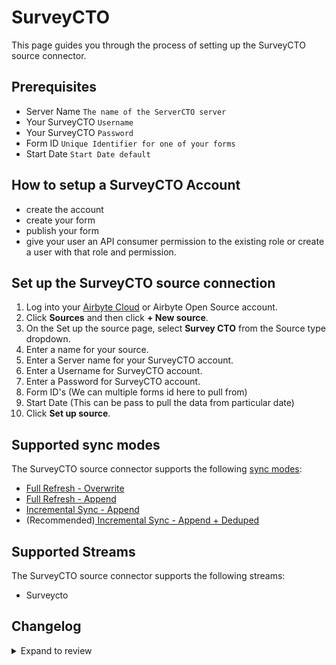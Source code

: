 # SurveyCTO

This page guides you through the process of setting up the SurveyCTO source connector.

## Prerequisites

- Server Name `The name of the ServerCTO server`
- Your SurveyCTO `Username`
- Your SurveyCTO `Password`
- Form ID `Unique Identifier for one of your forms`
- Start Date `Start Date default`

## How to setup a SurveyCTO Account

- create the account
- create your form
- publish your form
- give your user an API consumer permission to the existing role or create a user with that role and permission.

## Set up the SurveyCTO source connection

1. Log into your [Airbyte Cloud](https://cloud.airbyte.com/workspaces) or Airbyte Open Source account.
2. Click **Sources** and then click **+ New source**.
3. On the Set up the source page, select **Survey CTO** from the Source type dropdown.
4. Enter a name for your source.
5. Enter a Server name for your SurveyCTO account.
6. Enter a Username for SurveyCTO account.
7. Enter a Password for SurveyCTO account.
8. Form ID's (We can multiple forms id here to pull from)
9. Start Date (This can be pass to pull the data from particular date)
10. Click **Set up source**.

## Supported sync modes

The SurveyCTO source connector supports the following [sync modes](https://docs.airbyte.com/cloud/core-concepts#connection-sync-modes):

- [Full Refresh - Overwrite](https://docs.airbyte.com/understanding-airbyte/connections/full-refresh-overwrite/)
- [Full Refresh - Append](https://docs.airbyte.com/understanding-airbyte/connections/full-refresh-append)
- [Incremental Sync - Append](https://docs.airbyte.com/understanding-airbyte/connections/incremental-append)
- (Recommended)[ Incremental Sync - Append + Deduped](https://docs.airbyte.com/understanding-airbyte/connections/incremental-append-deduped)

## Supported Streams

The SurveyCTO source connector supports the following streams:

- Surveycto

## Changelog

<details>
  <summary>Expand to review</summary>

| Version | Date       | Pull Request                                             | Subject                    |
| ------- | ---------- | -------------------------------------------------------- | -------------------------- |
| 0.1.47 | 2025-09-17 | [62200](https://github.com/airbytehq/airbyte/pull/62200) | Update dependencies |
| 0.1.46 | 2025-05-24 | [60563](https://github.com/airbytehq/airbyte/pull/60563) | Update dependencies |
| 0.1.45 | 2025-05-10 | [60167](https://github.com/airbytehq/airbyte/pull/60167) | Update dependencies |
| 0.1.44 | 2025-05-04 | [59619](https://github.com/airbytehq/airbyte/pull/59619) | Update dependencies |
| 0.1.43 | 2025-04-27 | [58447](https://github.com/airbytehq/airbyte/pull/58447) | Update dependencies |
| 0.1.42 | 2025-04-12 | [57425](https://github.com/airbytehq/airbyte/pull/57425) | Update dependencies |
| 0.1.41 | 2025-03-29 | [56881](https://github.com/airbytehq/airbyte/pull/56881) | Update dependencies |
| 0.1.40 | 2025-03-22 | [56267](https://github.com/airbytehq/airbyte/pull/56267) | Update dependencies |
| 0.1.39 | 2025-03-08 | [55571](https://github.com/airbytehq/airbyte/pull/55571) | Update dependencies |
| 0.1.38 | 2025-03-01 | [55135](https://github.com/airbytehq/airbyte/pull/55135) | Update dependencies |
| 0.1.37 | 2025-02-22 | [54459](https://github.com/airbytehq/airbyte/pull/54459) | Update dependencies |
| 0.1.36 | 2025-02-15 | [54099](https://github.com/airbytehq/airbyte/pull/54099) | Update dependencies |
| 0.1.35 | 2025-02-01 | [53098](https://github.com/airbytehq/airbyte/pull/53098) | Update dependencies |
| 0.1.34 | 2025-01-25 | [52427](https://github.com/airbytehq/airbyte/pull/52427) | Update dependencies |
| 0.1.33 | 2025-01-18 | [51958](https://github.com/airbytehq/airbyte/pull/51958) | Update dependencies |
| 0.1.32 | 2025-01-11 | [51455](https://github.com/airbytehq/airbyte/pull/51455) | Update dependencies |
| 0.1.31 | 2024-12-28 | [50804](https://github.com/airbytehq/airbyte/pull/50804) | Update dependencies |
| 0.1.30 | 2024-12-21 | [50303](https://github.com/airbytehq/airbyte/pull/50303) | Update dependencies |
| 0.1.29 | 2024-12-14 | [49765](https://github.com/airbytehq/airbyte/pull/49765) | Update dependencies |
| 0.1.28 | 2024-12-12 | [49385](https://github.com/airbytehq/airbyte/pull/49385) | Update dependencies |
| 0.1.27 | 2024-11-25 | [48658](https://github.com/airbytehq/airbyte/pull/48658) | Starting with this version, the Docker image is now rootless. Please note that this and future versions will not be compatible with Airbyte versions earlier than 0.64 |
| 0.1.26 | 2024-10-29 | [47725](https://github.com/airbytehq/airbyte/pull/47725) | Update dependencies |
| 0.1.25 | 2024-10-28 | [47036](https://github.com/airbytehq/airbyte/pull/47036) | Update dependencies |
| 0.1.24 | 2024-10-12 | [46834](https://github.com/airbytehq/airbyte/pull/46834) | Update dependencies |
| 0.1.23 | 2024-10-05 | [46450](https://github.com/airbytehq/airbyte/pull/46450) | Update dependencies |
| 0.1.22 | 2024-09-28 | [46112](https://github.com/airbytehq/airbyte/pull/46112) | Update dependencies |
| 0.1.21 | 2024-09-21 | [45818](https://github.com/airbytehq/airbyte/pull/45818) | Update dependencies |
| 0.1.20 | 2024-09-14 | [45551](https://github.com/airbytehq/airbyte/pull/45551) | Update dependencies |
| 0.1.19 | 2024-09-07 | [45258](https://github.com/airbytehq/airbyte/pull/45258) | Update dependencies |
| 0.1.18 | 2024-08-31 | [45026](https://github.com/airbytehq/airbyte/pull/45026) | Update dependencies |
| 0.1.17 | 2024-08-24 | [44743](https://github.com/airbytehq/airbyte/pull/44743) | Update dependencies |
| 0.1.16 | 2024-08-17 | [44345](https://github.com/airbytehq/airbyte/pull/44345) | Update dependencies |
| 0.1.15 | 2024-08-10 | [43478](https://github.com/airbytehq/airbyte/pull/43478) | Update dependencies |
| 0.1.14 | 2024-08-03 | [43190](https://github.com/airbytehq/airbyte/pull/43190) | Update dependencies |
| 0.1.13 | 2024-07-27 | [42602](https://github.com/airbytehq/airbyte/pull/42602) | Update dependencies |
| 0.1.12 | 2024-07-20 | [42309](https://github.com/airbytehq/airbyte/pull/42309) | Update dependencies |
| 0.1.11 | 2024-07-13 | [41743](https://github.com/airbytehq/airbyte/pull/41743) | Update dependencies |
| 0.1.10 | 2024-07-10 | [41597](https://github.com/airbytehq/airbyte/pull/41597) | Update dependencies |
| 0.1.9 | 2024-07-09 | [41117](https://github.com/airbytehq/airbyte/pull/41117) | Update dependencies |
| 0.1.8 | 2024-07-06 | [40782](https://github.com/airbytehq/airbyte/pull/40782) | Update dependencies |
| 0.1.7 | 2024-06-26 | [40531](https://github.com/airbytehq/airbyte/pull/40531) | Update dependencies |
| 0.1.6 | 2024-06-25 | [40466](https://github.com/airbytehq/airbyte/pull/40466) | Update dependencies |
| 0.1.5 | 2024-06-22 | [40130](https://github.com/airbytehq/airbyte/pull/40130) | Update dependencies |
| 0.1.4 | 2024-06-04 | [38993](https://github.com/airbytehq/airbyte/pull/38993) | [autopull] Upgrade base image to v1.2.1 |
| 0.1.3 | 2024-05-20 | [38439](https://github.com/airbytehq/airbyte/pull/38439) | [autopull] base image + poetry + up_to_date |
| 0.1.2 | 2023-07-27 | [28512](https://github.com/airbytehq/airbyte/pull/28512) | Added Check Connection |
| 0.1.1 | 2023-04-25 | [24784](https://github.com/airbytehq/airbyte/pull/24784) | Fix incremental sync |
| 0.1.0 | 2022-11-16 | [19371](https://github.com/airbytehq/airbyte/pull/19371) | SurveyCTO Source Connector |

</details>
